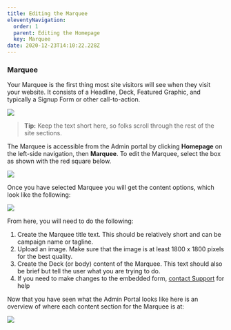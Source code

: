 ```yaml
---
title: Editing the Marquee
eleventyNavigation:
  order: 1
  parent: Editing the Homepage
  key: Marquee
date: 2020-12-23T14:10:22.228Z
---
```

### Marquee

Your Marquee is the first thing most site visitors will see when they visit your website. It consists of a Headline, Deck, Featured Graphic, and typically a Signup Form or other call-to-action.

![](https://lh4.googleusercontent.com/ZfLRdAfc3arqZ75Mzw_YO1koA_HHqn2gHgT3GEcEydZ3qgwgz22yvsTiBvaTxOfddn_qNMKTbneAuFTx0lhC1dIy1w843i9LQerpGGSme7Hq4dRUvB7ipYrwh58e4GOh6ar5J0x8)

> **Tip:** Keep the text short here, so folks scroll through the rest of the site sections.

The Marquee is accessible from the Admin portal by clicking **Homepage** on the left-side navigation, then **Marquee**. To edit the Marquee, select the box as shown with the red square below.

![](https://lh3.googleusercontent.com/eBC8tP1HGl31yWDKrkMWM9lJ9WVt57-9NU-mxHUihPEK45juMsLDFh41b7zJZClgSNEWGZtjKd_EbOIVzo5XXmbXu7Qeq2LFBP4ki5lZDrBsiLbqM0biGrFfYobirbS-dDUSE-yR)

Once you have selected Marquee you will get the content options, which look like the following:

![](https://lh6.googleusercontent.com/p4Q6noaJICRFJPJuT9b_HXS1S2pd0qjPiuvC2bBq_N4qN0anf-KApvrRUTvQga7xr7yoWwOm0505Xdkfb5Pj8C-IJxTdmlH9ypS0D61b2bTDJrYCgA5_inWM8HR71MxEX4z-YEK_)

From here, you will need to do the following:

1. Create the Marquee title text. This should be relatively short and can be campaign name or tagline.
2. Upload an image. Make sure that the image is at least 1800 x 1800 pixels for the best quality.
3. Create the Deck (or body) content of the Marquee. This text should also be brief but tell the user what you are trying to do.
4. If you need to make changes to the embedded form, [contact Support](mailto:support@risingcampaigns.com) for help

Now that you have seen what the Admin Portal looks like here is an overview of where each content section for the Marquee is at:

![](https://lh4.googleusercontent.com/F7Su5s3goPvaTakO06vujraWmXD-b-FAZpECSrHrICm6xD_27Xk-iWWeZ3aNVKnByOgjB1_Fz1CuLhanBBKTTCrjdqoZlrwtDB-bZdwIWQTtJBPOwGB_SokQxeRtSOdQGVPUX5Cj)